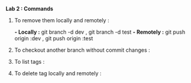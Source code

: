 **Lab 2 : Commands**

1. To remove them locally and remotely :

   **- Locally :** git branch -d dev  , git branch -d test
   **- Remotely :** git push origin :dev  ,  git push origin :test
   
3. To checkout another branch without commit changes :
   
4. To list tags :
   
5. To delete tag locally and remotely : 
